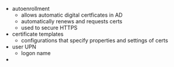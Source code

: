 - autoenrollment
	- allows automatic digital certficates in AD
	- automatically renews and requests certs 
	- used to secure HTTPS
- certificate templates
	- configurations that specify properties and settings of certs
- user UPN
	- logon name
- 
